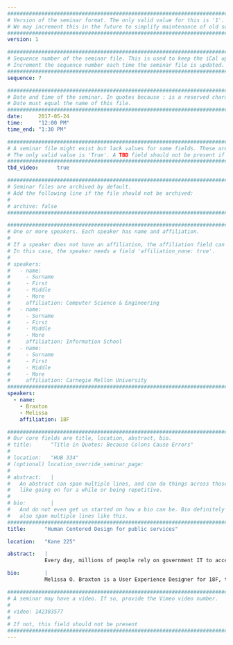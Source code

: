 ```yaml
---
################################################################################
# Version of the seminar format. The only valid value for this is '1'. 
# We may increment this in the future to simplify maintenance of old seminars.
################################################################################
version: 1

################################################################################
# Sequence number of the seminar file. This is used to keep the iCal up to date.
# Increment the sequence number each time the seminar file is updated.
################################################################################
sequence: 7

################################################################################
# Date and time of the seminar. In quotes because : is a reserved character.
# Date must equal the name of this file.
################################################################################
date:     2017-05-24
time:     "12:00 PM"
time_end: "1:30 PM"

################################################################################
# A seminar file might exist but lack values for some fields. These are 'TBD'. 
# The only valid value is 'True'. A TBD field should not be present if 'False'.
################################################################################
tbd_video:      true

################################################################################
# Seminar files are archived by default.
# Add the following line if the file should not be archived:
#
# archive: false
################################################################################

################################################################################
# One or more speakers. Each speaker has name and affiliation.
#
# If a speaker does not have an affiliation, the affiliation field can be removed.
# In this case, the speaker needs a field 'affiliation_none: true'.
#
# speakers:
#   - name: 
#     - Surname
#     - First
#     - Middle
#     - More
#     affiliation: Computer Science & Engineering 
#   - name: 
#     - Surname
#     - First
#     - Middle
#     - More
#     affiliation: Information School 
#   - name: 
#     - Surname
#     - First
#     - Middle
#     - More
#     affiliation: Carnegie Mellon University 
################################################################################
speakers:
  - name:
    - Braxton
    - Melissa
    affiliation: 18F

################################################################################
# Our core fields are title, location, abstract, bio.
# title:      "Title in Quotes: Because Colons Cause Errors"
# 
# location:   "HUB 334"
# (optional) location_override_seminar_page:
#
# abstract:   |
#   An abstract can span multiple lines, and can do things across those lines,
#   like going on for a while or being repetitive.
# 
# bio:        |
#   And do not even get us started on how a bio can be. Bio definitely can
#   also span multiple lines like this.
################################################################################
title:      "Human Centered Design for public services"

location:   "Kane 225"

abstract:   |
            Every day, millions of people rely on government IT to access essential public services, yet government IT has a reputation for being antiquated, complex, and frustrating to use (think about the last time you filled out your FAFSA!). There is a critical need to change the way we design government IT. 18F is a federal government agency and a design consultancy that uses human centered design and agile methodologies to help other government agencies deliver better services. Through examples from projects I have worked on, I will talk about how 18F is transforming the culture of public service delivery and the challenges and opportunities specific to practicing human centered design in the public sector.  

bio:        |
            Melissa O. Braxton is a User Experience Designer for 18F, the General Services Administration’s Technology Transformation Service, where she works to help make people’s interactions with government easier. She is also a PhD Candidate in the University of Washington’s (UW) Department of Human Centered Design &amp; Engineering (HCDE). She has worked as a UX Researcher and Designer for the University of Washington’s Center for Collaborative Systems for Security, Safety, and Regional Resilience (CoSSaR). At CoSSaR, she worked on technology innovation projects for federal government agencies including the Veteran’s Health Administration and the Department of Homeland Security. Her current research focuses on understanding and managing the complexities of applying human centered approaches to design in the public sector.

################################################################################
# A seminar may have a video. If so, provide the Vimeo video number.
#
# video: 142303577
#
# If not, this field should not be present 
################################################################################
---
```

